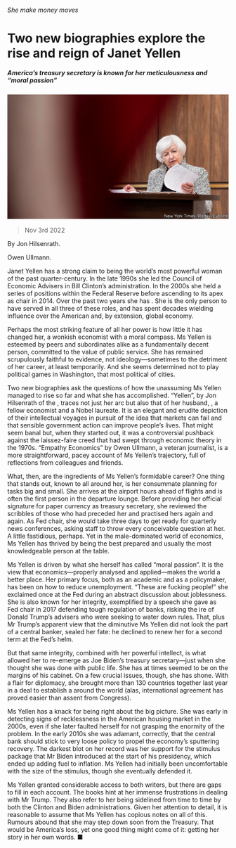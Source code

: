 ###### She make money moves

# Two new biographies explore the rise and reign of Janet Yellen 

##### America’s treasury secretary is known for her meticulousness and “moral passion” 

![image](images/20221105_CUP504.jpg) 

> Nov 3rd 2022 

 By Jon Hilsenrath. 

 Owen Ullmann.

Janet Yellen has a strong claim to being the world’s most powerful woman of the past quarter-century. In the late 1990s she led the Council of Economic Advisers in Bill Clinton’s administration. In the 2000s she held a series of positions within the Federal Reserve before ascending to its apex as chair in 2014. Over the past two years she has . She is the only person to have served in all three of these roles, and has spent decades wielding influence over the American and, by extension, global economy.

Perhaps the most striking feature of all her power is how little it has changed her, a wonkish economist with a moral compass. Ms Yellen is esteemed by peers and subordinates alike as a fundamentally decent person, committed to the value of public service. She has remained scrupulously faithful to evidence, not ideology—sometimes to the detriment of her career, at least temporarily. And she seems determined not to play political games in Washington, that most political of cities.

Two new biographies ask the questions of how the unassuming Ms Yellen managed to rise so far and what she has accomplished. “Yellen”, by Jon Hilsenrath of the , traces not just her arc but also that of her husband, , a fellow economist and a Nobel laureate. It is an elegant and erudite depiction of their intellectual voyages in pursuit of the idea that markets can fail and that sensible government action can improve people’s lives. That might seem banal but, when they started out, it was a controversial pushback against the laissez-faire creed that had swept through economic theory in the 1970s. “Empathy Economics” by Owen Ullmann, a veteran journalist, is a more straightforward, pacey account of Ms Yellen’s trajectory, full of reflections from colleagues and friends.

What, then, are the ingredients of Ms Yellen’s formidable career? One thing that stands out, known to all around her, is her consummate planning for tasks big and small. She arrives at the airport hours ahead of flights and is often the first person in the departure lounge. Before providing her official signature for paper currency as treasury secretary, she reviewed the scribbles of those who had preceded her and practised hers again and again. As Fed chair, she would take three days to get ready for quarterly news conferences, asking staff to throw every conceivable question at her. A little fastidious, perhaps. Yet in the male-dominated world of economics, Ms Yellen has thrived by being the best prepared and usually the most knowledgeable person at the table.

Ms Yellen is driven by what she herself has called “moral passion”. It is the view that economics—properly analysed and applied—makes the world a better place. Her primary focus, both as an academic and as a policymaker, has been on how to reduce unemployment. “These are fucking people!” she exclaimed once at the Fed during an abstract discussion about joblessness. She is also known for her integrity, exemplified by a speech she gave as Fed chair in 2017 defending tough regulation of banks, risking the ire of Donald Trump’s advisers who were seeking to water down rules. That, plus Mr Trump’s apparent view that the diminutive Ms Yellen did not look the part of a central banker, sealed her fate: he declined to renew her for a second term at the Fed’s helm.

But that same integrity, combined with her powerful intellect, is what allowed her to re-emerge as Joe Biden’s treasury secretary—just when she thought she was done with public life. She has at times seemed to be on the margins of his cabinet. On a few crucial issues, though, she has shone. With a flair for diplomacy, she brought more than 130 countries together last year in a deal to establish a  around the world (alas, international agreement has proved easier than assent from Congress).

Ms Yellen has a knack for being right about the big picture. She was early in detecting signs of recklessness in the American housing market in the 2000s, even if she later faulted herself for not grasping the enormity of the problem. In the early 2010s she was adamant, correctly, that the central bank should stick to very loose policy to propel the economy’s sputtering recovery. The darkest blot on her record was her support for the stimulus package that Mr Biden introduced at the start of his presidency, which ended up adding fuel to inflation. Ms Yellen had initially been uncomfortable with the size of the stimulus, though she eventually defended it.

Ms Yellen granted considerable access to both writers, but there are gaps to fill in each account. The books hint at her immense frustrations in dealing with Mr Trump. They also refer to her being sidelined from time to time by both the Clinton and Biden administrations. Given her attention to detail, it is reasonable to assume that Ms Yellen has copious notes on all of this. Rumours abound that she may step down soon from the Treasury. That would be America’s loss, yet one good thing might come of it: getting her story in her own words. ■

